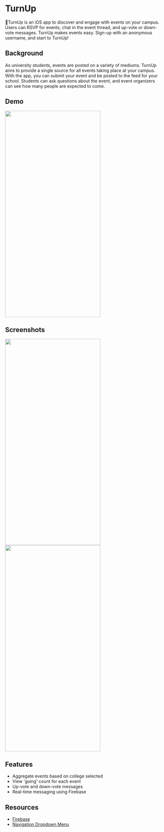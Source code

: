 # TurnUp 
📲TurnUp is an iOS app to discover and engage with events on your campus. Users can RSVP for events, chat in the event thread, and up-vote or down-vote messages. TurnUp makes events easy. Sign-up with an anonymous username, and start to TurnUp!
 
## Background
 
As university students, events are posted on a variety of mediums. TurnUp aims to provide a single source for all events taking place at your campus. With the app, you can submit your event and be posted to the feed for your school. Students can ask questions about the event, and event organizers can see how many people are expected to come.
 
## Demo
<img src="https://drive.google.com/uc?export=view&id=1ge9uk7KxmBe2QQKdC1DP8Rjld-6rTMmN" width="310" height="671">

## Screenshots
<img src="https://drive.google.com/uc?export=view&id=1MXSP2fo50MhkIlTYZj64lxTbh953KVIl" width="310" height="671">
<img src="https://drive.google.com/uc?export=view&id=1O3y45hhBxVyxtlnXF6chwZjzArTyQsJk" width="310" height="671">
 
## Features
* Aggregate events based on college selected
* View 'going' count for each event
* Up-vote and down-vote messages
* Real-time messaging using Firebase
 
## Resources
* [Firebase](https://firebase.google.com/docs/ios/setup)
* [Navigation Dropdown Menu](https://github.com/PhamBaTho/BTNavigationDropdownMenu)
